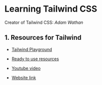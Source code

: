 # Learning Tailwind CSS

Creator of Tailwind CSS: *Adam Wathan*



## 1. Resources for Tailwind

- [Tailwind Playground](https://play.tailwindcss.com/)

- [Ready to use resources](https://tailblocks.cc/)

- [Youtube video](https://www.youtube.com/watch?v=WvBnTJK7Khk)

- [Website link](https://rahullkumr.github.io/Tailwind-practice/)